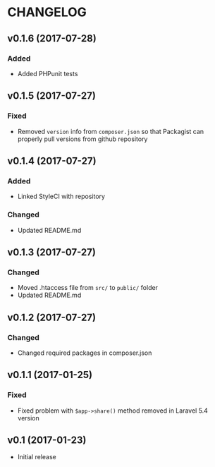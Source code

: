 # CHANGELOG

## v0.1.6 (2017-07-28)

### Added
 - Added PHPunit tests

## v0.1.5 (2017-07-27)

### Fixed
 - Removed `version` info from `composer.json` so that Packagist can properly pull versions from github repository

## v0.1.4 (2017-07-27)

### Added
 - Linked StyleCI with repository

### Changed
 - Updated README.md

## v0.1.3 (2017-07-27)

### Changed
 - Moved .htaccess file from `src/` to `public/` folder
 - Updated README.md

## v0.1.2 (2017-07-27)

### Changed
 - Changed required packages in composer.json

## v0.1.1 (2017-01-25)

### Fixed
 - Fixed problem with `$app->share()` method removed in Laravel 5.4 version

## v0.1 (2017-01-23)
 - Initial release
